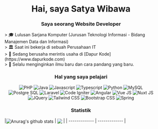 <h1 align="center">Hai, saya <b>Satya</b> Wibawa</h1>

<h3 align="center">Saya seorang Website Developer</h3>
> 🎓 Lulusan Sarjana Komputer (Jurusan Teknologi Informasi - Bidang Manajemen Data dan Informasi)<br />
> 🏛 Saat ini bekerja di sebuah Perusahaan IT<br />
> 🚀 Sedang berusaha merintis usaha di [Dapur Kode](https://www.dapurkode.com)<br />
> 📌 Selalu menginginkan ilmu baru dan cara pandang yang baru.<br />

<h3 align="center">Hal yang saya pelajari</h3>
<p align="center">
  <img src="https://img.shields.io/badge/PHP-777BB4?style=for-the-badge&logo=php&logoColor=white" alt="PHP">
  <img src="https://img.shields.io/badge/Java-ED8B00?style=for-the-badge&logo=java&logoColor=white" alt="Java">
  <img src="https://img.shields.io/badge/JavaScript-323330?style=for-the-badge&logo=javascript&logoColor=F7DF1E" alt="Javascript">
  <img src="https://img.shields.io/badge/TypeScript-007ACC?style=for-the-badge&logo=typescript&logoColor=white" alt="Typescript">
  <img src="https://img.shields.io/badge/Python-FFD43B?style=for-the-badge&logo=python&logoColor=darkgreen" alt="Python">
  <img src="https://img.shields.io/badge/MySQL-005C84?style=for-the-badge&logo=mysql&logoColor=white" alt="MySQL">
  <img src="https://img.shields.io/badge/PostgreSQL-316192?style=for-the-badge&logo=postgresql&logoColor=white" alt="Postgre SQL">
  <img src="https://img.shields.io/badge/Laravel-FF2D20?style=for-the-badge&logo=laravel&logoColor=white" alt="Laravel">
  <img src="https://img.shields.io/badge/Codeigniter-EF4223?style=for-the-badge&logo=codeigniter&logoColor=white" alt="Code Igniter">
  <img src="https://img.shields.io/badge/Angular-DD0031?style=for-the-badge&logo=angular&logoColor=white" alt="Angular">
  <img src="https://img.shields.io/badge/Vue.js-35495E?style=for-the-badge&logo=vuedotjs&logoColor=4FC08D" alt="Vue JS">
  <img src="https://img.shields.io/badge/nuxt.js-00C58E?style=for-the-badge&logo=nuxtdotjs&logoColor=white" alt="Nuxt JS">
  <img src="https://img.shields.io/badge/jQuery-0769AD?style=for-the-badge&logo=jquery&logoColor=white" alt="JQuery">
  <img src="https://img.shields.io/badge/Tailwind_CSS-38B2AC?style=for-the-badge&logo=tailwind-css&logoColor=white" alt="Tailwind CSS">
  <img src="https://img.shields.io/badge/Bootstrap-563D7C?style=for-the-badge&logo=bootstrap&logoColor=white" alt="Bootstrap CSS">
  <img src="https://img.shields.io/badge/Spring-6DB33F?style=for-the-badge&logo=spring&logoColor=white" alt="Spring">
</p>

<h3 align="center">Statistik</h3>
|<img align="center" src="https://github-readme-stats.vercel.app/api?username=gungsatya&show_icons=true&include_all_commits=true&theme=buefy&hide_border=true" alt="Anurag's github stats" /> | <img align="center" src="https://github-readme-stats.vercel.app/api/top-langs/?username=gungsatya&layout=compact&theme=buefy&hide_border=true" /> |
| ------------- | ------------- |

